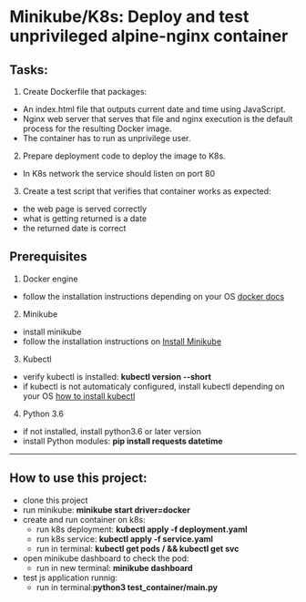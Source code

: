# Minikube/K8s: Deploy and test unprivileged alpine-nginx container
## Tasks:
1. Create Dockerfile that packages:
 * An index.html file that outputs current date and time using JavaScript.
 * Nginx web server that serves that file and nginx execution is the default process for the resulting Docker image.
 * The container has to run as unprivilege user.
2. Prepare deployment code to deploy the image to K8s.
 * In K8s network the service should listen on port 80
3. Create a test script that verifies that container works as expected:
 * the web page is served correctly
 * what is getting returned is a date
 * the returned date is correct

## Prerequisites
1. Docker engine
* follow the installation instructions depending on your OS [docker docs](https://docs.docker.com/engine/install/)
2. Minikube
 * install minikube
  * follow the installation instructions on [Install Minikube](https://v1-18.docs.kubernetes.io/docs/tasks/tools/install-minikube/)
3. Kubectl
 * verify kubectl is installed: **kubectl version --short**
 * if kubectl is not automaticaly configured, install kubectl depending on your OS [how to install kubectl](https://kubernetes.io/docs/tasks/tools/install-kubectl-linux/)
4. Python 3.6
 * if not installed, install python3.6 or later version
 * install Python modules: **pip install requests datetime**

-----------------------------------------------------------
## How to use this project:
* clone this project
* run minikube: **minikube start driver=docker**
* create and run container on k8s:
  * run k8s deployment: **kubectl apply -f deployment.yaml**
  * run k8s service: **kubectl apply -f service.yaml**
  * run in terminal: **kubectl get pods / && kubectl get svc**
* open minikube dashboard to check the pod: 
  * run in new terminal: **minikube dashboard**
* test js application runnig:
  * run in terminal:**python3 test_container/main.py** 


